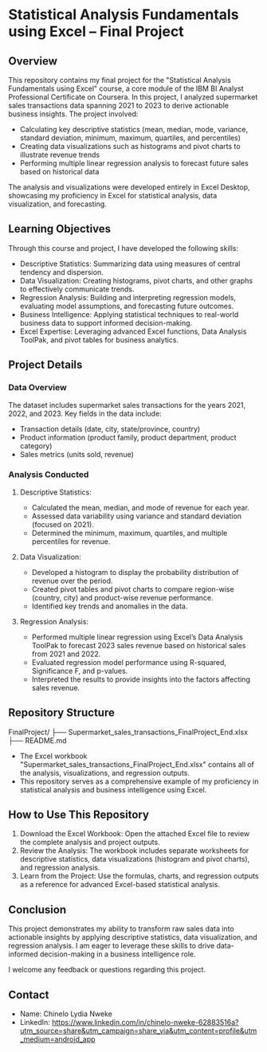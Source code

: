 # Statistical Analysis Fundamentals using Excel – Final Project

## Overview

This repository contains my final project for the "Statistical Analysis Fundamentals using Excel" course, a core module of the IBM BI Analyst Professional Certificate on Coursera. In this project, I analyzed supermarket sales transactions data spanning 2021 to 2023 to derive actionable business insights. The project involved:

- Calculating key descriptive statistics (mean, median, mode, variance, standard deviation, minimum, maximum, quartiles, and percentiles)
- Creating data visualizations such as histograms and pivot charts to illustrate revenue trends
- Performing multiple linear regression analysis to forecast future sales based on historical data

The analysis and visualizations were developed entirely in Excel Desktop, showcasing my proficiency in Excel for statistical analysis, data visualization, and forecasting.

## Learning Objectives

Through this course and project, I have developed the following skills:
- Descriptive Statistics: Summarizing data using measures of central tendency and dispersion.
- Data Visualization: Creating histograms, pivot charts, and other graphs to effectively communicate trends.
- Regression Analysis: Building and interpreting regression models, evaluating model assumptions, and forecasting future outcomes.
- Business Intelligence: Applying statistical techniques to real-world business data to support informed decision-making.
- Excel Expertise: Leveraging advanced Excel functions, Data Analysis ToolPak, and pivot tables for business analytics.

## Project Details

### Data Overview

The dataset includes supermarket sales transactions for the years 2021, 2022, and 2023. Key fields in the data include:
- Transaction details (date, city, state/province, country)
- Product information (product family, product department, product category)
- Sales metrics (units sold, revenue)

### Analysis Conducted

1. Descriptive Statistics:
   - Calculated the mean, median, and mode of revenue for each year.
   - Assessed data variability using variance and standard deviation (focused on 2021).
   - Determined the minimum, maximum, quartiles, and multiple percentiles for revenue.

2. Data Visualization:
   - Developed a histogram to display the probability distribution of revenue over the period.
   - Created pivot tables and pivot charts to compare region-wise (country, city) and product-wise revenue performance.
   - Identified key trends and anomalies in the data.

3. Regression Analysis:
   - Performed multiple linear regression using Excel’s Data Analysis ToolPak to forecast 2023 sales revenue based on historical sales from 2021 and 2022.
   - Evaluated regression model performance using R-squared, Significance F, and p-values.
   - Interpreted the results to provide insights into the factors affecting sales revenue.

## Repository Structure
FinalProject/ ├── Supermarket_sales_transactions_FinalProject_End.xlsx ├── README.md

- The Excel workbook "Supermarket_sales_transactions_FinalProject_End.xlsx" contains all of the analysis, visualizations, and regression outputs.
- This repository serves as a comprehensive example of my proficiency in statistical analysis and business intelligence using Excel.

## How to Use This Repository

1. Download the Excel Workbook: 
   Open the attached Excel file to review the complete analysis and project outputs.
2. Review the Analysis: 
   The workbook includes separate worksheets for descriptive statistics, data visualizations (histogram and pivot charts), and regression analysis.
3. Learn from the Project: 
   Use the formulas, charts, and regression outputs as a reference for advanced Excel-based statistical analysis.

## Conclusion
This project demonstrates my ability to transform raw sales data into actionable insights by applying descriptive statistics, data visualization, and regression analysis.
I am eager to leverage these skills to drive data-informed decision-making in a business intelligence role.

I welcome any feedback or questions regarding this project.

## Contact

- Name: Chinelo Lydia Nweke
- LinkedIn: https://www.linkedin.com/in/chinelo-nweke-62883516a?utm_source=share&utm_campaign=share_via&utm_content=profile&utm_medium=android_app


